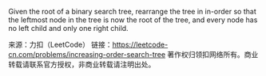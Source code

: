 Given the root of a binary search tree, rearrange the tree in in-order so that the leftmost node in the tree is now the root of the tree, and every node has no left child and only one right child.

来源：力扣（LeetCode）
链接：https://leetcode-cn.com/problems/increasing-order-search-tree
著作权归领扣网络所有。商业转载请联系官方授权，非商业转载请注明出处。
